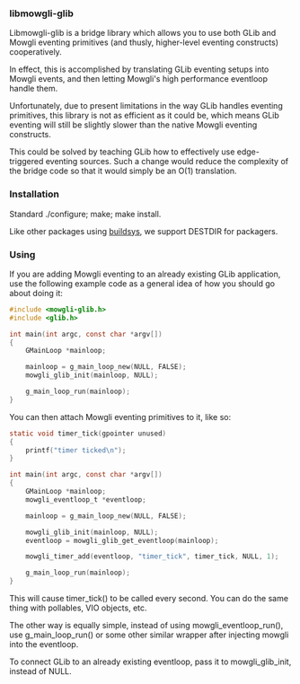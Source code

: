 ### libmowgli-glib

Libmowgli-glib is a bridge library which allows you to use both GLib and Mowgli
eventing primitives (and thusly, higher-level eventing constructs) cooperatively.

In effect, this is accomplished by translating GLib eventing setups into Mowgli
events, and then letting Mowgli's high performance eventloop handle them.

Unfortunately, due to present limitations in the way GLib handles eventing primitives,
this library is not as efficient as it could be, which means GLib eventing will
still be slightly slower than the native Mowgli eventing constructs.

This could be solved by teaching GLib how to effectively use edge-triggered
eventing sources.  Such a change would reduce the complexity of the bridge code
so that it would simply be an O(1) translation.

### Installation

Standard ./configure; make; make install.

Like other packages using [buildsys](http://github.com/Midar/buildsys), we support
DESTDIR for packagers.

### Using

If you are adding Mowgli eventing to an already existing GLib application, use the
following example code as a general idea of how you should go about doing it:

```C
#include <mowgli-glib.h>
#include <glib.h>

int main(int argc, const char *argv[])
{
	GMainLoop *mainloop;

	mainloop = g_main_loop_new(NULL, FALSE);
	mowgli_glib_init(mainloop, NULL);

	g_main_loop_run(mainloop);
}
```

You can then attach Mowgli eventing primitives to it, like so:

```C
static void timer_tick(gpointer unused)
{
	printf("timer ticked\n");
}

int main(int argc, const char *argv[])
{
	GMainLoop *mainloop;
	mowgli_eventloop_t *eventloop;

	mainloop = g_main_loop_new(NULL, FALSE);

	mowgli_glib_init(mainloop, NULL);
	eventloop = mowgli_glib_get_eventloop(mainloop);

	mowgli_timer_add(eventloop, "timer_tick", timer_tick, NULL, 1);

	g_main_loop_run(mainloop);
}
```

This will cause timer_tick() to be called every second.  You can do the same thing
with pollables, VIO objects, etc.

The other way is equally simple, instead of using mowgli_eventloop_run(), use
g_main_loop_run() or some other similar wrapper after injecting mowgli into the
eventloop.

To connect GLib to an already existing eventloop, pass it to mowgli_glib_init, instead
of NULL.

